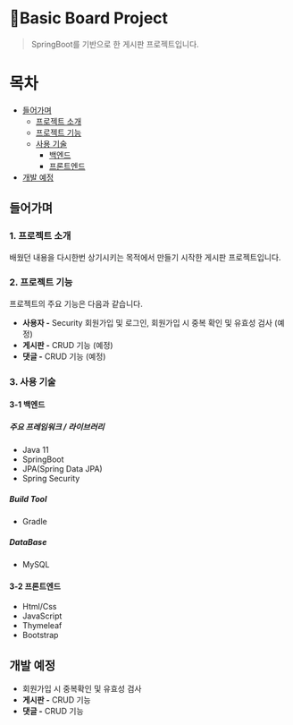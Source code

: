 # Basic Board Project
> SpringBoot를 기반으로 한 게시판 프로젝트입니다.

# 목차
- [들어가며](#들어가며)
  - [프로젝트 소개](#1-프로젝트-소개)    
  - [프로젝트 기능](#2-프로젝트-기능)    
  - [사용 기술](#3-사용-기술)   
     - [백엔드](#3-1-백엔드)
     - [프론트엔드](#3-2-프론트엔드)
- [개발 예정](#개발-예정)


## 들어가며
### 1. 프로젝트 소개

배웠던 내용을 다시한번 상기시키는 목적에서 만들기 시작한 게시판 프로젝트입니다.

### 2. 프로젝트 기능

프로젝트의 주요 기능은 다음과 같습니다.

- **사용자 -** Security 회원가입 및 로그인, 회원가입 시 중복 확인 및 유효성 검사 (예정)
- **게시판 -** CRUD 기능 (예정)
- **댓글 -** CRUD 기능 (예정)

### 3. 사용 기술

#### 3-1 백엔드

##### 주요 프레임워크 / 라이브러리
- Java 11
- SpringBoot
- JPA(Spring Data JPA)
- Spring Security

##### Build Tool
- Gradle

##### DataBase
- MySQL

#### 3-2 프론트엔드
- Html/Css
- JavaScript
- Thymeleaf
- Bootstrap 

## 개발 예정
 - 회원가입 시 중복확인 및 유효성 검사
 - **게시판 -** CRUD 기능
 - **댓글 -** CRUD 기능

